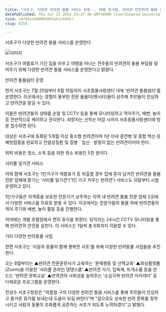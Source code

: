 ```yaml
---
title: "서초구, 다양한 반려견 돌봄 서비스 운영... 여름 휴가철, 반려견 안전하게 돌봐 드려요"
datePublished: Thu Jul 21 2022 23:27:30 GMT+0000 (Coordinated Universal Time)
cuid: cm704vv58000v09lehicb64tr
slug: 4259

---
```



서초구가 다양한 반려견 돌봄 서비스를 운영한다

![이미지](https://cdn.hashnode.com/res/hashnode/image/upload/v1739257290478/4ed2ff4f-27a8-4c03-8187-341d485073af.jpeg)

서초구가 여름휴가 기간 집을 비우고 여행을 떠나는 견주들의 반려견의 돌봄 부담을 덜어주기 위해 다양한 반려견 돌봄 서비스를 운영한다고 밝혔다.

반려견 돌봄쉼터 운영

먼저 서초구는 7월 25일부터 8월 15일까지 서초동물사랑센터 내에 '반려견 돌봄쉼터'를 운영한다. 이곳에서는 경험이 풍부한 전문 돌봄이(펫시터)들이 상주해 주민들이 안심하고 반려견을 맡길 수 있다.

이들은 반려견들의 상태를 순찰 및 CCTV 등을 통해 모니터링하고 먹이주기, 배변, 놀이 등 전반적으로 케어하고 관리한다. 희망자는 선착순 마감 시까지 서초동물사랑센터에 방문 접수하면 된다.

대상은 서초구에 등록된 5개월 이상 중소형 반려견이며 1년 이내 광견병 및 종합 백신 등 예방접종을 완료하고 전염성질환 및 질병ㆍ임신ㆍ발정이 없는 반려견이어야 한다.

위탁 비용은 청소, 소독 등을 위한 최소 비용인 5천 원이다.

서리풀 일가견 서비스

이와 함께 서초구는 1인가구가 여름휴가 등 외출할 경우 집에 혼자 남겨진 반려견을 돌봄 전문 업체에 맡기는 '서리풀 일가견'('1인 가구 키우는 반려견') 서비스도 이달부터 시범 운영하고 있다.

1인가구들은 자격증을 보유한 전문가가 상주하는 지역 내 반려견 돌봄 전문 업체 2곳에서 다양한 서비스를 무료로 받을 수 있다. 이곳에서는 전문가들의 돌봄 하에 반려견들의 먹이 주기와 배변, 놀이 활동 등을 진행한다.

저녁에는 개별 호텔장에서 편히 휴식을 취한다. 당직자는 24시간 CCTV 모니터링을 통해 반려견의 안전을 살핀다. 이 서비스는 1일씩 총 6회까지 이용할 수 있다.

기타 다양한 반려동물 사업

한편 서초구는 '사람과 동물이 함께 행복한 서초'를 위해 다양한 반려동물 사업들을 추진한다.

오는 8월부터는 ▲반려견 전문훈련사가 교육하는 '문제행동 및 산책교육' ▲화상플랫폼(Zoom)을 이용한 '서리풀 온라인 댕댕스쿨' ▲반려견 식기, 입욕제, 뜨개소품 등을 만드는 '반려견 문화교실' ▲반려견의 사회성을 높여주는 '소심극복 반려견 아카데미' 등 다채로운 프로그램을 운영한다.

전성수 서초구청장은 "여름철 구의 다양한 반려견 돌봄 서비스를 통해 주민들이 안심하고 즐거운 휴가를 보내는데 도움이 되길 바란다"며 "앞으로도 성숙한 반려 문화를 정착시키고 사람과 동물이 조화롭게 공존하는 서초가 되도록 노력하겠다"고 밝혔다.